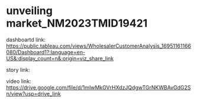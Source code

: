 # unveiling market_NM2023TMID19421


dashboartd link: https://public.tableau.com/views/WholesalerCustomerAnalysis_16951161166080/Dashboard1?:language=en-US&:display_count=n&:origin=viz_share_link

story link:


video link: https://drive.google.com/file/d/1mIwMkGVrHXdzJQdgwTGrNKWBAvGdG2Sn/view?usp=drive_link
